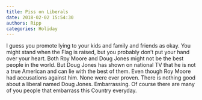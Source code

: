 ```yaml
---
title: Piss on Liberals
date: 2018-02-02 15:54:30
authors: Ripp
categories: Holiday
---
```


 I guess you promote lying to your kids and family and friends as okay. You might stand when the Flag is raised, but you probably don’t put your hand over your heart. Both Roy Moore and Doug Jones might not be the best people in the world. But Doug Jones has shown on national TV that he is not a true American and can lie with the best of them. Even though Roy Moore had accusations against him. None were ever proven.  There is nothing good about a liberal named Doug Jones. Embarrassing. Of course there are many of you people that embarrass this Country everyday.